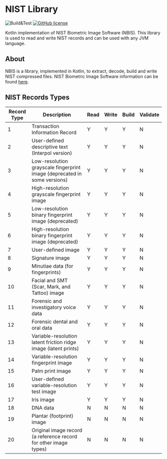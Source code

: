 # NIST Library
![Build&Test](https://github.com/atdi/nbis/actions/workflows/main.yml/badge.svg) [![GitHub license](https://img.shields.io/badge/license-MIT-green.svg?style=flat)](https://opensource.org/licenses/MIT)

Kotlin implementation of NIST Biometric Image Software (NBIS).
This library is used to read and write NIST records and can be used with any JVM language.
## About
NBIS is a library, implemented in Kotlin, to extract, decode, build and write NIST compressed files.
NIST Biometric Image Software information can be found [here](http://www.nist.gov/itl/iad/ig/nbis.cfm).

## NIST Records Types

| Record Type | Description                                                              | Read | Write | Build | Validate |
|-------------|--------------------------------------------------------------------------|------|-------|-------|----------|
| 1 | Transaction Information Record                                           | Y    | Y     | Y     | N        |
| 2 | User-defined descriptive text (Interpol version)                         | Y    | Y     | Y     | N        |
| 3 | Low-resolution grayscale fingerprint image (deprecated in some versions) | Y    | Y     | Y     | N        |
| 4 | High-resolution grayscale fingerprint image                              | Y    | Y     | Y     | N        |
| 5 | Low-resolution binary fingerprint image (deprecated)                     | Y    | Y     | Y     | N        |
| 6 | High-resolution binary fingerprint image (deprecated)                    | Y    | Y     | Y     | N        |
| 7 | User-defined image                                                       | Y    | Y     | Y     | N        |
| 8 | Signature image                                                          | Y    | Y     | Y     | N        |
| 9 | Minutiae data (for fingerprints)                                         | Y    | Y     | Y     | N        |
| 10 | Facial and SMT (Scar, Mark, and Tattoo) image                            | Y    | Y     | Y     | N        |
| 11 | Forensic and investigatory voice data                                    | Y    | Y     | Y     | N        |
| 12 | Forensic dental and oral data                                            | Y    | Y     | Y     | N        |
| 13 | Variable-resolution latent friction ridge image (latent prints)          | Y    | Y     | Y     | N        |
| 14 | Variable-resolution fingerprint image                                    | Y    | Y     | Y     | N        |
| 15 | Palm print image                                                         | Y    | Y     | Y     | N        |
| 16 | User-defined variable-resolution test image                              | Y    | Y     | Y     | N        |
| 17 | Iris image                                                               | Y    | Y     | Y     | N        |
| 18 | DNA data                                                                 | N    | N     | N     | N        |
| 19 | Plantar (footprint) image                                                | N    | N     | N     | N        |
| 20 | Original image record (a reference record for other image types)         | N    | N     | N     | N        |